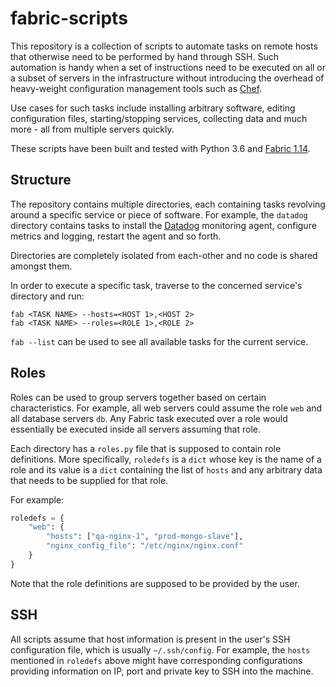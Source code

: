 # fabric-scripts
This repository is a collection of scripts to automate tasks on remote hosts that otherwise need to be performed by hand through SSH. Such automation is handy when a set of instructions need to be executed on all or a subset of servers in the infrastructure without introducing the overhead of heavy-weight configuration management tools such as [Chef](https://www.chef.io/chef/).

Use cases for such tasks include installing arbitrary software, editing configuration files, starting/stopping services, collecting data and much more - all from multiple servers quickly.

These scripts have been built and tested with Python 3.6 and [Fabric 1.14](http://www.fabfile.org).

## Structure
The repository contains multiple directories, each containing tasks revolving around a specific service or piece of software. For example, the `datadog` directory contains tasks to install the [Datadog](https://datadoghq.com) monitoring agent, configure metrics and logging, restart the agent and so forth.

Directories are completely isolated from each-other and no code is shared amongst them. 

In order to execute a specific task, traverse to the concerned service's directory and run:
```
fab <TASK NAME> --hosts=<HOST 1>,<HOST 2>
fab <TASK NAME> --roles=<ROLE 1>,<ROLE 2>
```

`fab --list` can be used to see all available tasks for the current service.

## Roles
Roles can be used to group servers together based on certain characteristics. For example, all web servers could assume the role `web` and all database servers `db`. Any Fabric task executed over a role would essentially be executed inside all servers assuming that role.

Each directory has a `roles.py` file that is supposed to contain role definitions. More specifically, `roledefs` is a `dict` whose key is the name of a role and its value is a `dict` containing the list of `hosts` and any arbitrary data that needs to be supplied for that role.

For example:
```python
roledefs = {
    "web": {
        "hosts": ["qa-nginx-1", "prod-mongo-slave"],
        "nginx_config_file": "/etc/nginx/nginx.conf"
    }
}
```

Note that the role definitions are supposed to be provided by the user.

## SSH
All scripts assume that host information is present in the user's SSH configuration file, which is usually `~/.ssh/config`. For example, the `hosts` mentioned in `roledefs` above might have corresponding configurations providing information on IP, port and private key to SSH into the machine.